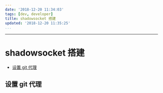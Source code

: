 ```yaml
---
date: '2018-12-20 11:34:03'
tags: [dev, developer]
title: shadowsocket 搭建
updated: '2018-12-20 11:35:25'
...
```

---
# shadowsocket 搭建
<!-- MarkdownTOC -->

- [设置 git 代理](#%E8%AE%BE%E7%BD%AE-git-%E4%BB%A3%E7%90%86)

<!-- /MarkdownTOC -->

<a id="%E8%AE%BE%E7%BD%AE-git-%E4%BB%A3%E7%90%86"></a>
## 设置 git 代理
